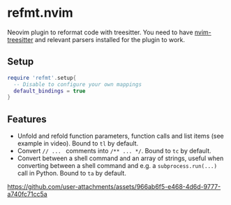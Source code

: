 # refmt.nvim
Neovim plugin to reformat code with treesitter.
You need to have [nvim-treesitter](https://github.com/nvim-treesitter/nvim-treesitter) and
relevant parsers installed for the plugin to work.

## Setup

```lua
require 'refmt'.setup{
  -- Disable to configure your own mappings
  default_bindings = true
}
```

## Features

* Unfold and refold function parameters, function calls and list items (see example in video). Bound to `tl` by default.
* Convert `// ... ` comments into `/** ... */`. Bound to `tc` by default.
* Convert between a shell command and an array of strings, useful when converting between a shell command and e.g. a `subprocess.run(...)` call in Python. Bound to `ta` by default.

https://github.com/user-attachments/assets/966ab6f5-e468-4d6d-9777-a740fc71cc5a

